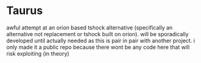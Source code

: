 # Taurus
awful attempt at an orion based tshock alternative (specifically an alternative not replacement or tshock built on orion).
will be sporadically developed until actually needed as this is pair in pair with another project. i only made it a public repo because there wont be any code here that will risk exploiting (in theory)
